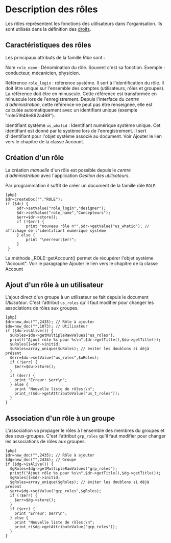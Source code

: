 # Description des rôles

Les rôles représentent les fonctions des utilisateurs dans l'organisation. Ils sont utilisés dans la définition des [droits](#core-ref:ce576351-dbe6-45d1-8097-f9573502b651). 

## Caractéristiques des rôles
Les principaux attributs de la famille _Rôle_ sont :

Nom `role_name`
: Dénomination du rôle. Souvent c'est sa fonction. Exemple : conducteur, mécanicien, physicien.

Référence `role_login` 
: référence système. Il sert à l'identification du rôle. Il doit être unique sur l'ensemble des comptes (utilisateurs, rôles et groupes). La référence doit être en minuscule. Cette référence est transformée en minuscule lors de l'enregistrement. Depuis l'interface du _centre d'administration_, cette référence ne peut pas être renseignée, elle est calculée automatiquement avec un identifiant unique (exemple "role51949e892a469").

Identifiant système `us_whatid`
: Identifiant numérique système unique. Cet identifiant est donné par le système lors de l'enregistrement. Il sert d'identifiant pour l'objet système associé au document. Voir  <span class="fixme" data-assignedto="MCO">Ajouter le lien vers le chapitre de la classe Account</span>.

## Création d'un rôle

La création _manuelle_ d'un rôle est possible depuis le _centre d'administration_ avec l'application _Gestion des utilisateurs_.

Par programmation il suffit de créer un document de la famille rôle `ROLE`.

    [php]
    $dr=createDoc("","ROLE");
    if ($dr) {
         $dr->setValue("role_login","designer");
         $dr->setValue("role_name","Concepteurs");
         $err=$dr->store();
         if (!$err) {
             print "nouveau rôle n°".$dr->getValue("us_whatid"); // affichage de l'identifiant numérique système          
         } else {
             print "\nerreur:$err";
         }
     }
  

La méthode _ROLE::getAccount() permet de récupérer l'objet système "Account". Voir le paragraphe  <span class="fixme" data-assignedto="MCO">Ajouter le lien vers le chapitre de la classe Account</span>

## Ajout d'un rôle à un utilisateur
L'ajout direct d'un groupe à un utilisateur se fait depuis le document _Utilisateur_. C'est l'attribut `us_roles` qu'il faut modifier pour changer les associations de rôles aux groupes.

    [php]
    $dr=new_doc("",2435); // Rôle à ajouter
    $du=new_doc("",1073); // Utilisateur
    if ($du->isAlive()) {
      $uRoles=$du->getMultipleRawValues("us_roles");
      printf("Ajout rôle %s pour %s\n",$dr->getTitle(),$du->getTitle());
      $uRoles[]=$dr->initid;
      $uRoles=array_unique($uRoles); // éviter les doublons si déjà présent
      $err=$du->setValue("us_roles",$uRoles);
      if (!$err) {
        $err=$du->store();
      }
      if ($err) {
        print "Erreur: $err\n";
      } else {
        print "Nouvelle liste de rôles:\n";
        print_r($du->getAttributeValue("us_t_roles"));
      }
    }
    
## Association d'un rôle à un groupe
L'association va propager le rôles à l'ensemble des membres du groupes et des sous-groupes. C'est l'attribut `grp_roles` qu'il faut modifier pour changer les associations de rôles aux groupes.

    [php]
    $dr=new_doc("",2435); // Rôle à ajouter
    $dg=new_doc("",2434); // Groupe
    if ($dg->isAlive()) {
      $gRoles=$dg->getMultipleRawValues("grp_roles");
      printf("Ajout rôle %s pour %s\n",$dr->getTitle(),$dg->getTitle());
      $gRoles[]=$dr->initid;
      $gRoles=array_unique($gRoles); // éviter les doublons si déjà présent
      $err=$dg->setValue("grp_roles",$gRoles);
      if (!$err) {
        $err=$dg->store();
      }
      if ($err) {
        print "Erreur: $err\n";
      } else {
        print "Nouvelle liste de rôles:\n";
        print_r($dg->getAttributeValue("grp_roles"));
      }
    }

